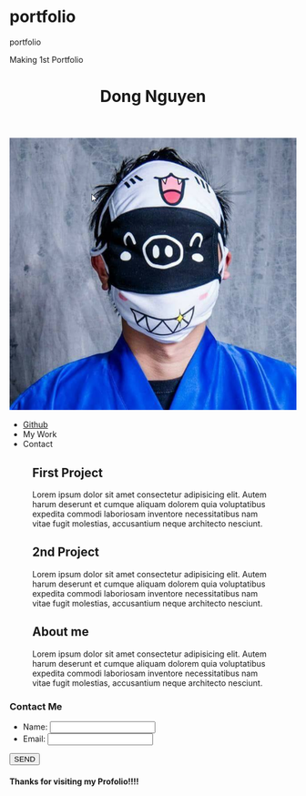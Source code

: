 # portfolio
portfolio

Making 1st Portfolio

<!DOCTYPE html>
<html lang="en">
<head>
  <meta charset="UTF-8">
  <meta http-equiv="X-UA-Compatible" content="IE=edge">
  <meta name="viewport" content="width=device-width, initial-scale=1.0">
  <title>Profolio</title>
  <link rel="stylesheet" href="./assets/css/reset.css">
  <link rel="stylesheet" href="./assets/css/style.css">
</head>


<body>
  <header>
   <h1>
     Dong Nguyen
   </h1>    
  </header>
    <img src="./assets/image/chrome_2022-09-07_13-27-26.png" alt="Picture of a persone wearing maskes">
     <div>
        <nav>
          <ul>
          <li class="buttom"><a href="https://github.com/">Github</a></li>
          <li class="buttom">My Work</li>
          <li class="buttom">Contact</li>
          </ul>
      </nav>
     </div>
  </header>   

<Main>

  <section class="container">
    <div class="item">
      <figure class="box">
        <h2 class="title">
        First Project
        </h2>
          <div>
            <p class="box-text">
               Lorem ipsum dolor sit amet consectetur adipisicing elit. Autem harum deserunt et cumque aliquam dolorem quia voluptatibus expedita commodi laboriosam inventore necessitatibus nam vitae fugit molestias, accusantium neque architecto nesciunt.
            </p>
        </div>
      </figure>
    </div>
  </section>

  <section class="container">
    <div class="item">
      <figure class="box">
        <h2 class="title">
        2nd Project
        </h2>
          <div>
            <p class="box-text">
               Lorem ipsum dolor sit amet consectetur adipisicing elit. Autem harum deserunt et cumque aliquam dolorem quia voluptatibus expedita commodi laboriosam inventore necessitatibus nam vitae fugit molestias, accusantium neque architecto nesciunt.
            </p>
        </div>
      </figure>
    </div>
  </section>

  <section class="container">
    <div class="item">
      <figure class="box">
        <h2 class="title">
        About me
        </h2>
          <div>
            <p class="box-text">
               Lorem ipsum dolor sit amet consectetur adipisicing elit. Autem harum deserunt et cumque aliquam dolorem quia voluptatibus expedita commodi laboriosam inventore necessitatibus nam vitae fugit molestias, accusantium neque architecto nesciunt.
            </p>
        </div>
      </figure>
    </div>

  </section> 
</Main>
  <section>
    <h3>Contact Me</h3>
    <form>
      <ul>
        <li>
          <label for="name">Name:</label>
          <input type="text" id="name" name="user-name">
        </li>
        <li>
          <label for="email">Email:</label>
          <input type="text" id="email" name="user-email">
        </li>
      </ul>
      <div>
        <button type="submit">SEND</button>
      </div>
    </form>
  </section>

  <footer>
    <h4>
      Thanks for visiting my Profolio!!!!
    </h4>

  </footer>
</body>
</html>
